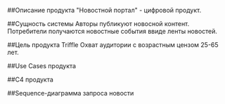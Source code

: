 ##Описание продукта 
"Новостной портал" - цифровой продукт.

##Сущность системы
Авторы публикуют новосной контент.
Потребители получаются новостные события ввиде ленты новостей.

##Цель продукта Triffle
Охват аудитории с возрастным цензом 25-65 лет. 
 
##Use Cases продукта

##C4 продукта

##Sequence-диаграмма запроса новости